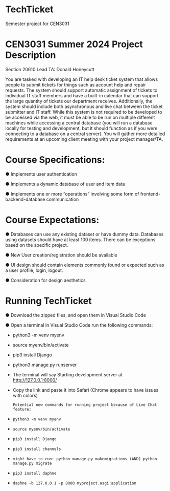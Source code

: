 # TechTicket
Semester project for CEN3031

# CEN3031 Summer 2024 Project Description
Section 20610
Lead TA: Donald Honeycutt

You are tasked with developing an IT help desk ticket system that allows people to submit
tickets for things such as account help and repair requests. The system should support
automatic assignment of tickets to individual IT staff members and have a built-in calendar that
can support the large quantity of tickets our department receives. Additionally, the system
should include both asynchronous and live chat between the ticket submitter and IT staff.
While this system is not required to be developed to be accessed via the web, it must be able to
be run on multiple different machines while accessing a central database (you will run a
database locally for testing and development, but it should function as if you were connecting to
a database on a central server). You will gather more detailed requirements at an upcoming
client meeting with your project manager/TA.

# Course Specifications:

● Implements user authentication

● Implements a dynamic database of user and item data

● Implements one or more “operations” involving some form of frontend-backend-database
communication

# Course Expectations:

● Databases can use any existing dataset or have dummy data. Databases using datasets
should have at least 100 items. There can be exceptions based on the specific project.

● New User creation/registration should be available

● UI design should contain elements commonly found or expected such as a user profile,
login, logout.

● Consideration for design aesthetics

# Running TechTicket
● Download the zipped files, and open them in Visual Studio Code

● Open a terminal in Visual Studio Code run the following commands:

- python3 -m venv myenv
- source myenv/bin/activate
- pip3 install Django
- python3 manage.py runserver
- The terminal will say Starting development server at http://127.0.0.1:8000/
- Copy the link and paste it into Safari (Chrome appears to have issues with colors)

      Potential new commands for running project because of Live Chat feature:
-     python3 -m venv myenv
-     source myenv/bin/activate
-     pip3 install Django
-     pip3 install channels
-     might have to run: python manage.py makemigrations (AND) python manage.py migrate
-     pip3 install daphne
-     daphne -b 127.0.0.1 -p 8000 myproject.asgi:application

